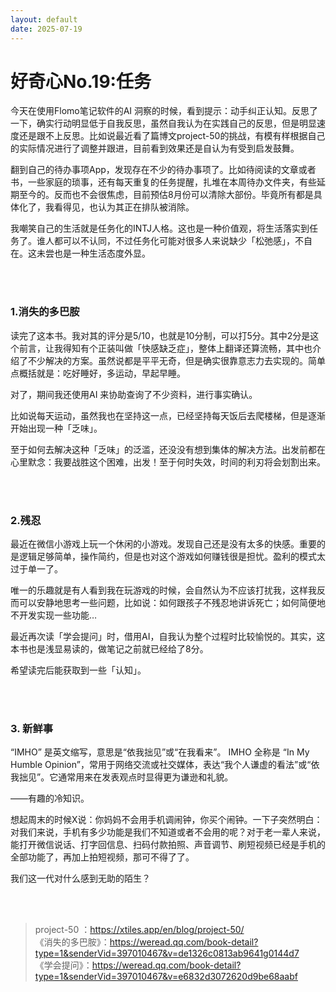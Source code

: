 ```yaml
---
layout: default
date: 2025-07-19
---
```


# 好奇心No.19:任务



今天在使用Flomo笔记软件的AI 洞察的时候，看到提示：动手纠正认知。反思了一下，确实行动明显低于自我反思，虽然自我认为在实践自己的反思，但是明显速度还是跟不上反思。比如说最近看了篇博文project-50的挑战，有模有样根据自己的实际情况进行了调整并跟进，目前看到效果还是自认为有受到启发鼓舞。

翻到自己的待办事项App，发现存在不少的待办事项了。比如待阅读的文章或者书，一些家庭的琐事，还有每天重复的任务提醒，扎堆在本周待办文件夹，有些延期至今的。反而也不会很焦虑，目前预估8月份可以清除大部份。毕竟所有都是具体化了，我看得见，也认为其正在排队被消除。

我嘲笑自己的生活就是任务化的INTJ人格。这也是一种价值观，将生活落实到任务了。谁人都可以不认同，不过任务化可能对很多人来说缺少「松弛感‌」，不自在。这未尝也是一种生活态度外显。

<br>
<br>

### 1.消失的多巴胺

读完了这本书。我对其的评分是5/10，也就是10分制，可以打5分。其中2分是这个前言，让我得知有个正装叫做「快感缺乏症」，整体上翻译还算流畅，其中也介绍了不少解决的方案。虽然说都是平平无奇，但是确实很靠意志力去实现的。简单点概括就是：吃好睡好，多运动，早起早睡。

对了，期间我还使用AI 来协助查询了不少资料，进行事实确认。

比如说每天运动，虽然我也在坚持这一点，已经坚持每天饭后去爬楼梯，但是逐渐开始出现一种「乏味」。

至于如何去解决这种「乏味」的泛滥，还没没有想到集体的解决方法。出发前都在心里默念：我要战胜这个困难，出发！至于何时失效，时间的利刃将会划割出来。

<br>
<br>

### 2.残忍

最近在微信小游戏上玩一个休闲的小游戏。发现自己还是没有太多的快感。重要的是逻辑足够简单，操作简约，但是也对这个游戏如何赚钱很是担忧。盈利的模式太过于单一了。

唯一的乐趣就是有人看到我在玩游戏的时候，会自然认为不应该打扰我，这样我反而可以安静地思考一些问题，比如说：如何跟孩子不残忍地讲诉死亡；如何简便地不开发实现一些功能…

最近再次读「学会提问」时，借用AI，自我认为整个过程时比较愉悦的。其实，这本书也是浅显易读的，做笔记之前就已经给了8分。

希望读完后能获取到一些「认知」。

<br>
<br>

### 3. 新鲜事

“IMHO” 是英文缩写，意思是“依我拙见”或“在我看来”。
IMHO 全称是 “In My Humble Opinion”，常用于网络交流或社交媒体，表达“我个人谦虚的看法”或“依我拙见”。它通常用来在发表观点时显得更为谦逊和礼貌。

——有趣的冷知识。

想起周末的时候X说：你妈妈不会用手机调闹钟，你买个闹钟。一下子突然明白：对我们来说，手机有多少功能是我们不知道或者不会用的呢？对于老一辈人来说，能打开微信说话、打字回信息、扫码付款拍照、声音调节、刷短视频已经是手机的全部功能了，再加上拍短视频，那可不得了了。

我们这一代对什么感到无助的陌生？

<br>
<br>

> project-50 ：https://xtiles.app/en/blog/project-50/<br>
> 《消失的多巴胺》：https://weread.qq.com/book-detail?type=1&senderVid=397010467&v=de1326c0813ab9641g0144d7<br>
> 《学会提问》：https://weread.qq.com/book-detail?type=1&senderVid=397010467&v=e6832d3072620d9be68aabf
